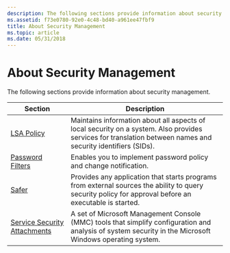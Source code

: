 ```yaml
---
description: The following sections provide information about security management.SectionDescriptionLSA PolicyMaintains information about all aspects of local security on a system.
ms.assetid: f73e0780-92e0-4c48-bd40-a961ee47fbf9
title: About Security Management
ms.topic: article
ms.date: 05/31/2018
---
```


# About Security Management

The following sections provide information about security management.



| Section                                                                     | Description                                                                                                                                                             |
|-----------------------------------------------------------------------------|-------------------------------------------------------------------------------------------------------------------------------------------------------------------------|
| [LSA Policy](lsa-policy.md)<br/>                                     | Maintains information about all aspects of local security on a system. Also provides services for translation between names and security identifiers (SIDs).<br/> |
| [Password Filters](password-filters.md)<br/>                         | Enables you to implement password policy and change notification.<br/>                                                                                            |
| [Safer](safer.md)<br/>                                               | Provides any application that starts programs from external sources the ability to query security policy for approval before an executable is started.<br/>       |
| [Service Security Attachments](service-security-attachments.md)<br/> | A set of Microsoft Management Console (MMC) tools that simplify configuration and analysis of system security in the Microsoft Windows operating system.<br/>     |



 

 

 




